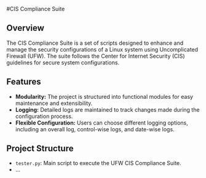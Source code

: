 #CIS Compliance Suite

## Overview

The CIS Compliance Suite is a set of scripts designed to enhance and manage the security configurations of a Linux system using Uncomplicated Firewall (UFW). The suite follows the Center for Internet Security (CIS) guidelines for secure system configurations.

## Features

- **Modularity:** The project is structured into functional modules for easy maintenance and extensibility.
- **Logging:** Detailed logs are maintained to track changes made during the configuration process.
- **Flexible Configuration:** Users can choose different logging options, including an overall log, control-wise logs, and date-wise logs.

## Project Structure

- `tester.py`: Main script to execute the UFW CIS Compliance Suite.
- ...

